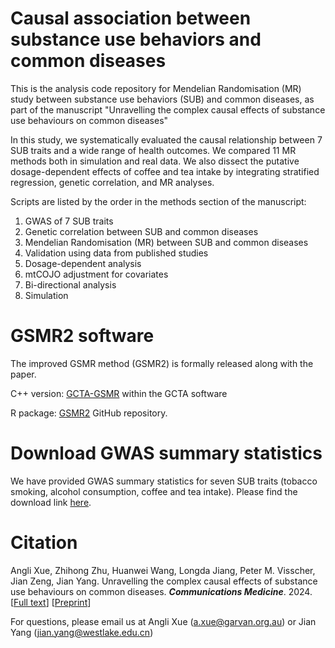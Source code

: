 # Causal association between substance use behaviors and common diseases
This is the analysis code repository for Mendelian Randomisation (MR) study between substance use behaviors (SUB) and common diseases, as part of the manuscript "Unravelling the complex causal effects of substance use behaviours on common diseases"

In this study, we systematically evaluated the causal relationship between 7 SUB traits and a wide range of health outcomes. We compared 11 MR methods both in simulation and real data. We also dissect the putative dosage-dependent effects of coffee and tea intake by integrating stratified regression, genetic correlation, and MR analyses.

Scripts are listed by the order in the methods section of the manuscript:

1. GWAS of 7 SUB traits
2. Genetic correlation between SUB and common diseases
3. Mendelian Randomisation (MR) between SUB and common diseases
4. Validation using data from published studies
5. Dosage-dependent analysis
6. mtCOJO adjustment for covariates
7. Bi-directional analysis
8. Simulation

# GSMR2 software
The improved GSMR method (GSMR2) is formally released along with the paper. 

C++ version: [GCTA-GSMR](https://yanglab.westlake.edu.cn/software/gcta/index.html#GSMR) within the GCTA software 

R package: [GSMR2](https://github.com/jianyanglab/gsmr2) GitHub repository.

# Download GWAS summary statistics
We have provided GWAS summary statistics for seven SUB traits (tobacco smoking, alcohol consumption, coffee and tea intake). Please find the download link [here](https://yanglab.westlake.edu.cn/pub_data.html).

# Citation
Angli Xue, Zhihong Zhu, Huanwei Wang, Longda Jiang, Peter M. Visscher, Jian Zeng, Jian Yang. Unravelling the complex causal effects of substance use behaviours on common diseases. ***Communications Medicine***. 2024. [[Full text](https://doi.org/10.1038/s43856-024-00473-3)] [[Preprint](https://www.researchsquare.com/article/rs-3465061/v1)]

For questions, please email us at Angli Xue (a.xue@garvan.org.au) or Jian Yang (jian.yang@westlake.edu.cn)
